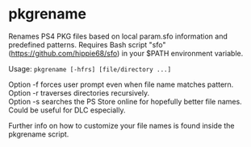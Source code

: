 # pkgrename
Renames PS4 PKG files based on local param.sfo information and predefined patterns.
Requires Bash script "sfo" (https://github.com/hippie68/sfo) in your $PATH environment variable.

Usage: `pkgrename [-hfrs] [file/directory ...]`

Option -f forces user prompt even when file name matches pattern.  
Option -r traverses directories recursively.  
Option -s searches the PS Store online for hopefully better file names. Could be useful for DLC especially.

Further info on how to customize your file names is found inside the pkgrename script.
